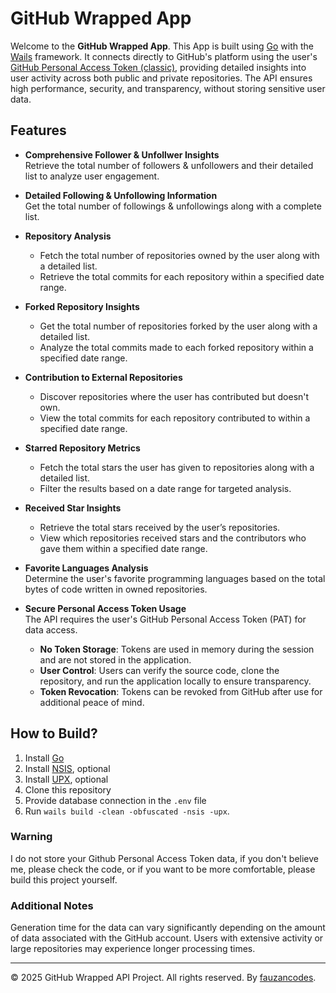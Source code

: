 # GitHub Wrapped App

Welcome to the **GitHub Wrapped App**. This App is built using [Go](https://go.dev/) with the [Wails](https://wails.io/) framework. It connects directly to GitHub's platform using the user's [GitHub Personal Access Token (classic)](https://docs.github.com/en/authentication/keeping-your-account-and-data-secure/managing-your-personal-access-tokens#creating-a-personal-access-token-classic), providing detailed insights into user activity across both public and private repositories. The API ensures high performance, security, and transparency, without storing sensitive user data.

## Features

- **Comprehensive Follower & Unfollwer Insights**  
  Retrieve the total number of followers & unfollowers and their detailed list to analyze user engagement.

- **Detailed Following & Unfollowing Information**  
  Get the total number of followings & unfollowings along with a complete list.

- **Repository Analysis**  
  - Fetch the total number of repositories owned by the user along with a detailed list.  
  - Retrieve the total commits for each repository within a specified date range.

- **Forked Repository Insights**  
  - Get the total number of repositories forked by the user along with a detailed list.  
  - Analyze the total commits made to each forked repository within a specified date range.

- **Contribution to External Repositories**  
  - Discover repositories where the user has contributed but doesn't own.  
  - View the total commits for each repository contributed to within a specified date range.

- **Starred Repository Metrics**  
  - Fetch the total stars the user has given to repositories along with a detailed list.  
  - Filter the results based on a date range for targeted analysis.

- **Received Star Insights**  
  - Retrieve the total stars received by the user’s repositories.  
  - View which repositories received stars and the contributors who gave them within a specified date range.

- **Favorite Languages Analysis**  
  Determine the user's favorite programming languages based on the total bytes of code written in owned repositories.

- **Secure Personal Access Token Usage**  
  The API requires the user's GitHub Personal Access Token (PAT) for data access.  
  - **No Token Storage**: Tokens are used in memory during the session and are not stored in the application.  
  - **User Control**: Users can verify the source code, clone the repository, and run the application locally to ensure transparency.  
  - **Token Revocation**: Tokens can be revoked from GitHub after use for additional peace of mind.

## How to Build?

1. Install [Go](https://go.dev/)
2. Install [NSIS](https://wails.io/docs/guides/windows-installer/#installing-nsis), optional
3. Install [UPX](https://upx.github.io/), optional
2. Clone this repository
3. Provide database connection in the `.env` file
4. Run `wails build -clean -obfuscated -nsis -upx`.

### Warning

I do not store your Github Personal Access Token data, if you don't believe me, please check the code, or if you want to be more comfortable, please build this project yourself.

### Additional Notes

Generation time for the data can vary significantly depending on the amount of data associated with the GitHub account. Users with extensive activity or large repositories may experience longer processing times.

---

© 2025 GitHub Wrapped API Project. All rights reserved. By [fauzancodes](https://fauzancodes.id/).
